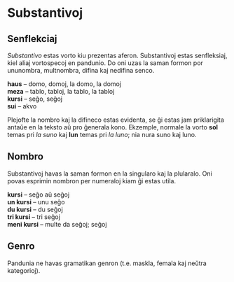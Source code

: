 
# Substantivoj

## Senflekciaj

_Substantivo_ estas vorto kiu prezentas aferon.
Substantivoj estas senfleksiaj, kiel aliaj vortospecoj en pandunio.
Do oni uzas la saman formon por ununombra, multnombra, difina kaj nedifina senco.

**haus**
– domo, domoj, la domo, la domoj  
**meza**
– tablo, tabloj, la tablo, la tabloj  
**kursi**
– seĝo, seĝoj  
**sui**
– akvo  

Plejofte la nombro kaj la difineco estas evidenta, se ĝi estas jam priklarigita antaŭe en la teksto aŭ pro ĝenerala kono.
Ekzemple, normale la vorto
**sol**
temas pri _la suno_ kaj
**lun**
temas pri _la luno_; nia nura suno kaj luno.


## Nombro

Substantivoj havas la saman formon en la singularo kaj la plularalo.
Oni povas esprimin nombron per numeraloj kiam ĝi estas utila.

**kursi**
– seĝo aŭ seĝoj  
**un kursi**
– unu seĝo  
**du kursi**
– du seĝoj  
**tri kursi**
– tri seĝoj  
**meni kursi**
– multe da seĝoj; seĝoj


## Genro

Pandunia ne havas gramatikan genron (t.e. maskla, femala kaj neŭtra kategorioj).


